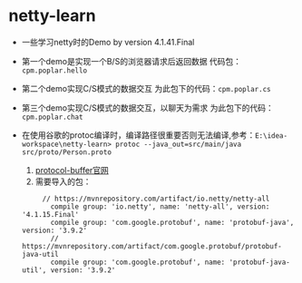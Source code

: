 # netty-learn
- 一些学习netty时的Demo by version 4.1.41.Final
- 第一个demo是实现一个B/S的浏览器请求后返回数据 代码包：`cpm.poplar.hello`
- 第二个demo实现C/S模式的数据交互 为此包下的代码：`cpm.poplar.cs`
- 第三个demo实现C/S模式的数据交互，以聊天为需求 为此包下的代码：`cpm.poplar.chat`
- 在使用谷歌的protoc编译时，编译路径很重要否则无法编译,参考：`E:\idea-workspace\netty-learn> protoc --java_out=src/main/java src/proto/Person.proto`

  1. [protocol-buffer官网](https://developers.google.cn/protocol-buffers/)
  2. 需要导入的包：
  ```
       // https://mvnrepository.com/artifact/io.netty/netty-all
         compile group: 'io.netty', name: 'netty-all', version: '4.1.15.Final'
         compile group: 'com.google.protobuf', name: 'protobuf-java', version: '3.9.2'
         // https://mvnrepository.com/artifact/com.google.protobuf/protobuf-java-util
         compile group: 'com.google.protobuf', name: 'protobuf-java-util', version: '3.9.2'
  ```
  